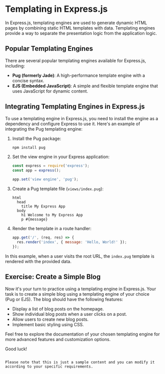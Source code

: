 # Templating in Express.js

In Express.js, templating engines are used to generate dynamic HTML pages by combining static HTML templates with data. Templating engines provide a way to separate the presentation logic from the application logic.

## Popular Templating Engines

There are several popular templating engines available for Express.js, including:

- **Pug (formerly Jade)**: A high-performance template engine with a concise syntax.
- **EJS (Embedded JavaScript)**: A simple and flexible template engine that uses JavaScript for dynamic content.

## Integrating Templating Engines in Express.js

To use a templating engine in Express.js, you need to install the engine as a dependency and configure Express to use it. Here's an example of integrating the Pug templating engine:

1. Install the Pug package:

   ```bash
   npm install pug
   ```

2. Set the view engine in your Express application:

   ```javascript
   const express = require('express');
   const app = express();

   app.set('view engine', 'pug');
   ```

3. Create a Pug template file (`views/index.pug`):

   ```pug
   html
     head
       title My Express App
     body
       h1 Welcome to My Express App
       p #{message}
   ```

4. Render the template in a route handler:

   ```javascript
   app.get('/', (req, res) => {
     res.render('index', { message: 'Hello, World!' });
   });
   ```

In this example, when a user visits the root URL, the `index.pug` template is rendered with the provided data.

## Exercise: Create a Simple Blog

Now it's your turn to practice using a templating engine in Express.js. Your task is to create a simple blog using a templating engine of your choice (Pug or EJS). The blog should have the following features:

- Display a list of blog posts on the homepage.
- Show individual blog posts when a user clicks on a post.
- Allow users to create new blog posts.
- Implement basic styling using CSS.

Feel free to explore the documentation of your chosen templating engine for more advanced features and customization options.

Good luck!
```

Please note that this is just a sample content and you can modify it according to your specific requirements.